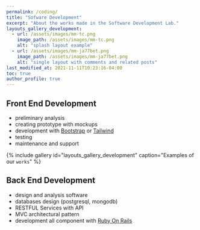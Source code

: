 ```yaml
---
permalink: /coding/
title: "Sofware Development"
excerpt: "About the works made in the Software Development Lab."
layouts_gallery_development:
  - url: /assets/images/mm-tc.png
    image_path: /assets/images/mm-tc.png
    alt: "splash layout example"
  - url: /assets/images/mm-ja77bet.png
    image_path: /assets/images/mm-ja77bet.png
    alt: "single layout with comments and related posts"
last_modified_at: 2021-11-11T10:23:16-04:00
toc: true
author_profile: true
---
```


## Front End Development

- preliminary analysis
- creating prototype with mockups
- development with [Bootstrap](https://getbootstrap.com/) or [Tailwind](https://tailwindcss.com/)
- testing 
- maintenance and support 

{% include gallery id="layouts_gallery_development" caption="Examples of our `works`" %}

## Back End Development

- design and analysis software
- databases design (postgresql, mongodb)
- RESTFUL Services with API
- MVC architectural pattern
- development all component with [Ruby On Rails](https://rubyonrails.org/)